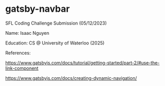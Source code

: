 # gatsby-navbar

SFL Coding Challenge Submission (05/12/2023)

Name: Isaac Nguyen

Education: CS @ University of Waterloo (2025)

References:

https://www.gatsbyjs.com/docs/tutorial/getting-started/part-2/#use-the-link-component

https://www.gatsbyjs.com/docs/creating-dynamic-navigation/


